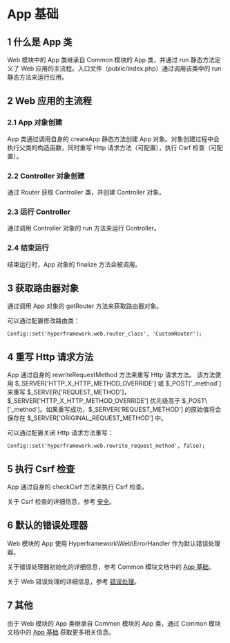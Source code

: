 # App 基础

## 1 什么是 App 类
Web 模块中的 App 类继承自 Common 模块的 App 类，并通过 run 静态方法定义了 Web 应用的主流程。入口文件（public/index.php）通过调用该类中的 run 静态方法来运行应用。

## 2 Web 应用的主流程
### 2.1 App 对象创建
App 类通过调用自身的 createApp 静态方法创建 App 对象。对象创建过程中会执行父类的构造函数，同时重写 Http 请求方法（可配置），执行 Csrf 检查（可配置）。

### 2.2 Controller 对象创建
通过 Router 获取 Controller 类，并创建 Controller 对象。

### 2.3 运行 Controller
通过调用 Controller 对象的 run 方法来运行 Controller。

### 2.4 结束运行
结束运行时，App 对象的 finalize 方法会被调用。

## 3 获取路由器对象
通过调用 App 对象的 getRouter 方法来获取路由器对象。

可以通过配置修改路由类：
```.php
Config::set('hyperframework.web.router_class', 'CustomRouter');
```

## 4 重写 Http 请求方法
App 通过自身的 rewriteRequestMethod 方法来重写 Http 请求方法。 该方法使用 $_SERVER\['HTTP_X_HTTP_METHOD_OVERRIDE'] 或 $_POST\['_method'] 来重写 $_SERVER\['REQUEST_METHOD']，$_SERVER\['HTTP_X_HTTP_METHOD_OVERRIDE'] 优先级高于 $_POST\['_method']。如果重写成功，$_SERVER\['REQUEST_METHOD'] 的原始值将会保存在 $_SERVER\['ORIGINAL_REQUEST_METHOD'] 中。

可以通过配置关闭 Http 请求方法重写：
```.php
Config::set('hyperframework.web.rewrite_request_method', false);
```

## 5 执行 Csrf 检查
App 通过自身的 checkCsrf 方法来执行 Csrf 检查。

关于 Csrf 检查的详细信息，参考 [安全](/cn/manual/web/security)。

## 6 默认的错误处理器
Web 模块的 App 使用 Hyperframework\Web\ErrorHandler 作为默认错误处理器。

关于错误处理器初始化的详细信息，参考 Common 模块文档中的 [App 基础](/cn/manual/common/app_basics)。

关于 Web 错误处理的详细信息，参考 [错误处理](/cn/manual/web/error_handling)。

## 7 其他
由于 Web 模块的 App 类继承自 Common 模块的 App 类，通过 Common 模块文档中的 [App 基础](/cn/manual/common/app_basics) 获取更多相关信息。
